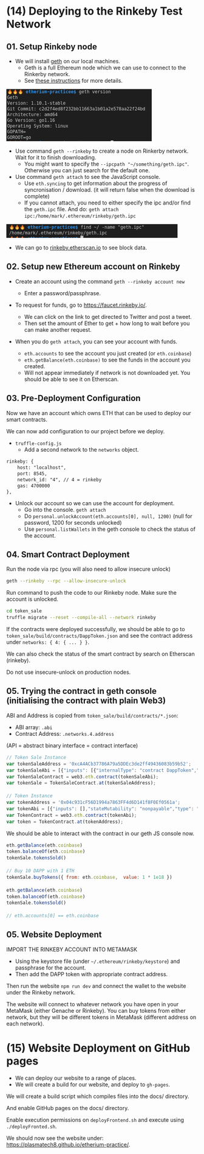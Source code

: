# (14) Deploying to the Rinkeby Test Network

## 01. Setup Rinkeby node

* We will install [geth](https://geth.ethereum.org/) on our local machines.
  * Geth is a full Ethereum node which we can use to connect to the Rinkerby network.
  * See [these instructions](https://gist.github.com/cryptogoth/10a98e8078cfd69f7ca892ddbdcf26bc) for more details.

![](img/2021-03-31-19-46-43.png)

* Use command `geth --rinkeby` to create a node on Rinkerby network. Wait for it to finish downloading.
  * You might want to specify the `--ipcpath "~/something/geth.ipc"`. Otherwise you can just search for the default one.
* Use command `geth attach` to see the JavaScript console.
  * Use `eth.syncing` to get information about the progress of syncronisation / download. (it will return false when the download is complete)
  * If you cannot attach, you need to either specify the ipc and/or find the `geth.ipc` file. And do: `geth attach ipc:/home/mark/.ethereum/rinkeby/geth.ipc`

![](img/2021-03-31-20-10-59.png)

* We can go to [rinkeby.etherscan.io](rinkeby.etherscan.io) to see block data.

## 02. Setup new Ethereum account on Rinkeby

* Create an account using the command `geth --rinkeby account new`
  * Enter a password/passphrase.

* To request for funds, go to https://faucet.rinkeby.io/.
  * We can click on the link to get directed to Twitter and post a tweet.
  * Then set the amount of Ether to get + how long to wait before you can make another request.

* When you do `geth attach`, you can see your account with funds.
  * `eth.accounts` to see the account you just created (or `eth.coinbase`)
  * `eth.getBalance(eth.coinbase)` to see the funds in the account you created.
  * Will not appear immediately if network is not downloaded yet. You should be able to see it on Etherscan.

## 03. Pre-Deployment Configuration

Now we have an account which owns ETH that can be used to deploy our smart contracts.

We can now add configuration to our project before we deploy.

* `truffle-config.js`
  * Add a second network to the `networks` object.
```
rinkeby: {
    host: "localhost",
    port: 8545,
    network_id: "4", // 4 = rinkeby
    gas: 4700000
},
```
* Unlock our account so we can use the account for deployment.
  * Go into the console. `geth attach`
  * Do `personal.unlockAccount(eth.accounts[0], null, 1200)` (null for password, 1200 for seconds unlocked)
  * Use `personal.listWallets` in the geth console to check the status of the account.

## 04. Smart Contract Deployment

Run the node via rpc (you will also need to allow insecure unlock)
```bash
geth --rinkeby --rpc --allow-insecure-unlock
```

Run command to push the code to our Rinkeby node. Make sure the account is unlocked.
```bash
cd token_sale
truffle migrate --reset --compile-all --network rinkeby
```

If the contracts were deployed successfully, we should be able to go to
`token_sale/build/contracts/DappToken.json` and see the contract address under
`networks: { 4: { ... } }`.

We can also check the status of the smart contract by search on Etherscan (rinkeby).

Do not use insecure-unlock on production nodes.

## 05. Trying the contract in geth console (initialising the contract with plain Web3)

ABI and Address is copied from `token_sale/build/contracts/*.json`:
* ABI array: `.abi`
* Contract Address: `.networks.4.address`

(API = abstract binary interface = contract interface)

```js
// Token Sale Instance
var tokenSaleAddress = '0xcA4ACb37786A79a5DDEc3de2ff49436083b59b52';
var tokenSaleAbi = [{"inputs": [{"internalType": "contract DappToken","name": "_tokenContract","type": "address"},{"internalType": "uint256","name": "_tokenPrice","type": "uint256"}],"stateMutability": "nonpayable","type": "constructor"},{"anonymous": false,"inputs": [{"indexed": false,"internalType": "address","name": "_buyer","type": "address"},{"indexed": false,"internalType": "uint256","name": "_amount","type": "uint256"}],"name": "Sell","type": "event"},{"inputs": [],"name": "tokenContract","outputs": [{"internalType": "contract DappToken","name": "","type": "address"}],"stateMutability": "view","type": "function","constant": true},{"inputs": [],"name": "tokenPrice","outputs": [{"internalType": "uint256","name": "","type": "uint256"}],"stateMutability": "view","type": "function","constant": true},{"inputs": [],"name": "tokensSold","outputs": [{"internalType": "uint256","name": "","type": "uint256"}],"stateMutability": "view","type": "function","constant": true},{"inputs": [],"name": "buyTokens","outputs": [{"internalType": "bool","name": "","type": "bool"}],"stateMutability": "payable","type": "function","payable": true},{"inputs": [],"name": "endSale","outputs": [],"stateMutability": "nonpayable","type": "function"}];
var TokenSaleContract = web3.eth.contract(tokenSaleAbi);
var tokenSale = TokenSaleContract.at(tokenSaleAddress);

// Token Instance
var tokenAddress = '0x04c931cF56D1994a7863FF4d6D141f8F0Ef0561a';
var tokenAbi = [{"inputs": [],"stateMutability": "nonpayable","type": "constructor"},{"anonymous": false,"inputs": [{"indexed": true,"internalType": "address","name": "_owner","type": "address"},{"indexed": true,"internalType": "address","name": "_spender","type": "address"},{"indexed": false,"internalType": "uint256","name": "_value","type": "uint256"}],"name": "Approval","type": "event"},{"anonymous": false,"inputs": [{"indexed": true,"internalType": "address","name": "_from","type": "address"},{"indexed": true,"internalType": "address","name": "_to","type": "address"},{"indexed": false,"internalType": "uint256","name": "_value","type": "uint256"}],"name": "Transfer","type": "event"},{"inputs": [{"internalType": "address","name": "","type": "address"},{"internalType": "address","name": "","type": "address"}],"name": "allowance","outputs": [{"internalType": "uint256","name": "","type": "uint256"}],"stateMutability": "view","type": "function","constant": true},{"inputs": [{"internalType": "address","name": "","type": "address"}],"name": "balanceOf","outputs": [{"internalType": "uint256","name": "","type": "uint256"}],"stateMutability": "view","type": "function","constant": true},{"inputs": [],"name": "decimals","outputs": [{"internalType": "uint8","name": "","type": "uint8"}],"stateMutability": "view","type": "function","constant": true},{"inputs": [],"name": "name","outputs": [{"internalType": "string","name": "","type": "string"}],"stateMutability": "view","type": "function","constant": true},{"inputs": [],"name": "symbol","outputs": [{"internalType": "string","name": "","type": "string"}],"stateMutability": "view","type": "function","constant": true},{"inputs": [],"name": "totalSupply","outputs": [{"internalType": "uint256","name": "","type": "uint256"}],"stateMutability": "view","type": "function","constant": true},{"inputs": [{"internalType": "address","name": "_to","type": "address"},{"internalType": "uint256","name": "_value","type": "uint256"}],"name": "transfer","outputs": [{"internalType": "bool","name": "","type": "bool"}],"stateMutability": "nonpayable","type": "function"},{"inputs": [{"internalType": "address","name": "_spender","type": "address"},{"internalType": "uint256","name": "_value","type": "uint256"}],"name": "approve","outputs": [{"internalType": "bool","name": "","type": "bool"}],"stateMutability": "nonpayable","type": "function"},{"inputs": [{"internalType": "address","name": "_from","type": "address"},{"internalType": "address","name": "_to","type": "address"},{"internalType": "uint256","name": "_value","type": "uint256"}],"name": "transferFrom","outputs": [{"internalType": "bool","name": "","type": "bool"}],"stateMutability": "nonpayable","type": "function"}];
var TokenContract = web3.eth.contract(tokenAbi);
var token = TokenContract.at(tokenAddress);
```
We should be able to interact with the contract in our geth JS console now.

```js
eth.getBalance(eth.coinbase)
token.balanceOf(eth.coinbase)
tokenSale.tokensSold()

// Buy 10 DAPP with 1 ETH
tokenSale.buyTokens({ from: eth.coinbase,  value: 1 * 1e18 })

eth.getBalance(eth.coinbase)
token.balanceOf(eth.coinbase)
tokenSale.tokensSold()

// eth.accounts[0] == eth.coinbase
```

## 05. Website Deployment

IMPORT THE RINKEBY ACCOUNT INTO METAMASK
* Using the keystore file (under `~/.ethereum/rinkeby/keystore`) and passphrase for the account.
* Then add the DAPP token with appropriate contract address.

Then run the website `npm run dev` and connect the wallet to the website under the Rinkeby network.

The website will connect to whatever network you have open in your MetaMask (either Genache or
Rinkeby). You can buy tokens from either network, but they will be different tokens in MetaMask
(different address on each network).

# (15) Website Deployment on GitHub pages

* We can deploy our website to a range of places.
* We will create a build for our website, and deploy to `gh-pages`.

We will create a build script which compiles files into the docs/ directory.

And enable GitHub pages on the docs/ directory.

Enable execution permissions on `deployFrontend.sh` and execute using `./deployFronted.sh`.

We should now see the website under: https://plasmatech8.github.io/etherium-practice/.